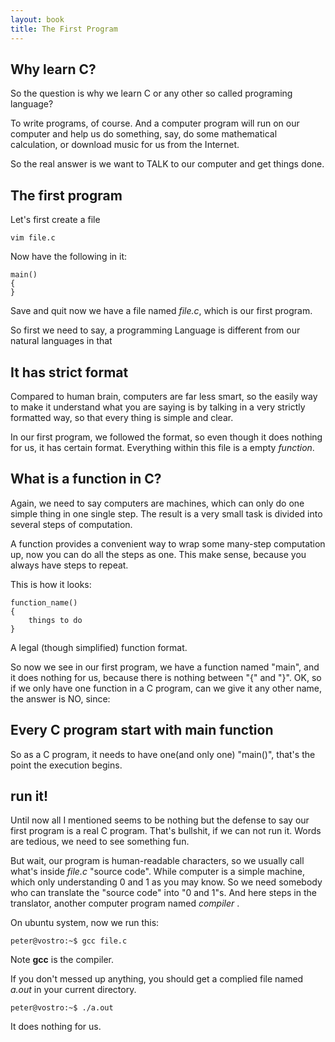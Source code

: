 ```yaml
---
layout: book
title: The First Program
---
```

## Why learn C?
So the question is why we learn C or any other so called programing
language?

To write programs, of course. And a computer program will run on our computer
and help us do something, say, do some mathematical calculation, or download
music for us from the Internet.

So the real answer is we want to TALK to our computer and get things done. 

## The first program

Let's first create a file

    vim file.c

Now have the following in it:

    main()
    {
    }

Save and quit now we have a file named _file.c_, which is our first program.

So first we need to say, a programming Language is different from our natural
languages in that 

## It has strict format

Compared to human brain, computers are far less smart, so the easily way to
make it understand what you are saying is by talking in a very strictly
formatted way, so that every thing is simple and clear.

In our first program, we followed the format, so even though it does nothing
for us, it has certain format. Everything within this file is a empty
_function_.

## What is a function in C?

Again, we need to say computers are machines, which can only do one simple
thing in one single step. The result is a very small task is divided into
several steps of computation.

A function provides a convenient way to wrap some many-step computation up,
now you can do all the steps as one. This make sense, because you always have
steps to repeat.

This is how it looks:

    function_name()
    {
        things to do
    }

A legal (though simplified) function format.

So now we see in our first program, we have a function named "main", and it
does nothing for us, because there is nothing between "{" and "}". OK, so if
we only have one function in a C program, can we give it any other name, the
answer is NO, since: 

## Every C program start with main function

So as a C program, it needs to have one(and only one) "main()", that's the
point the execution begins.


## run it!
Until now all I mentioned seems to be nothing but the defense to say our first
program is a real C program. That's bullshit, if we can not run it. Words are
tedious, we need to see something fun.

But wait, our program is human-readable characters, so we usually call what's
inside _file.c_ "source code". While computer is a simple machine, which only
understanding 0 and 1 as you may know. So we need somebody who can translate
the "source code" into "0 and 1"s. And here steps in the translator, another
computer program named _compiler_ .

On ubuntu system, now we run this:

    peter@vostro:~$ gcc file.c 

Note __gcc__ is the compiler.

If you don't messed up anything, you should get a complied file named _a.out_
in your current directory.   

    peter@vostro:~$ ./a.out 

It does nothing for us.  
